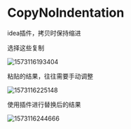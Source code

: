# CopyNoIndentation
idea插件，拷贝时保持缩进



选择这些复制



![1573116193404](C:\Users\17691\AppData\Roaming\Typora\typora-user-images\1573116193404.png)

粘贴的结果，往往需要手动调整

![1573116225148](C:\Users\17691\AppData\Roaming\Typora\typora-user-images\1573116225148.png)

使用插件进行替换后的结果

![1573116244666](C:\Users\17691\AppData\Roaming\Typora\typora-user-images\1573116244666.png)